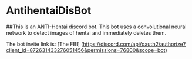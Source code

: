 # AntihentaiDisBot

##This is an ANTI-Hentai discord bot. This bot uses a convolutional neural network to detect images of hentai and immediately deletes them.

The bot invite link is: 
[The FBI] (https://discord.com/api/oauth2/authorize?client_id=872631433276051456&permissions=76800&scope=bot)
